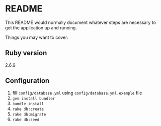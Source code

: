 # README

This README would normally document whatever steps are necessary to get the
application up and running.

Things you may want to cover:

## Ruby version
2.6.6

## Configuration
1. fill `config/database.yml` using `config/database.yml.example` file
1. `gem install bundler`
1. `bundle install`
1. `rake db:create`
1. `rake db:migrate`
1. `rake db:seed`
